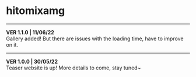 # hitomixamg
_____
**VER 1.1.0 | 11/06/22**  
Gallery added! But there are issues with the loading time, have to improve on it.
_____
**VER 1.0.0 | 30/05/22**  
Teaser website is up! More details to come, stay tuned~
